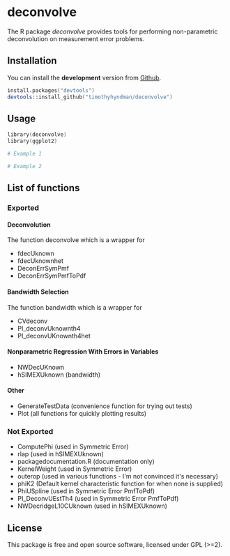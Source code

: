 deconvolve
=======================

The R package *deconvolve* provides tools for performing non-parametric 
deconvolution on measurement error problems.

## Installation

You can install the **development** version from 
[Github](https://github.com/timothyhyndman/deconvolve).

```s
install.packages("devtools")
devtools::install_github("timothyhyndman/deconvolve")
```

## Usage

```s
library(deconvolve)
library(ggplot2)

# Example 1

# Example 2
```

## List of functions

### Exported

#### Deconvolution
The function deconvolve which is a wrapper for

* fdecUknown
* fdecUknownhet
* DeconErrSymPmf
* DeconErrSymPmfToPdf

#### Bandwidth Selection
The function bandwidth which is a wrapper for

* CVdeconv
* PI_deconvUknownth4
* PI_deconvUKnownth4het

#### Nonparametric Regression With Errors in Variables

* NWDecUKnown
* hSIMEXUknown (bandwidth)

#### Other

* GenerateTestData (convenience function for trying out tests)
* Plot (all functions for quickly plotting results)


### Not Exported

* ComputePhi (used in Symmetric Error)
* rlap (used in hSIMEXUknown)
* packagedocumentation.R (documentation only)
* KernelWeight (used in Symmetric Error)
* outerop (used in various functions - I'm not convinced it's necessary)
* phiK2 (Default kernel characteristic function for when none is supplied)
* PhiUSpline (used in Symmetric Error PmfToPdf)
* PI_DeconvUEstTh4 (used in Symmetric Error PmfToPdf)
* NWDecridgeL10CUknown (used in hSIMEXUknown)

## License

This package is free and open source software, licensed under GPL (>=2).